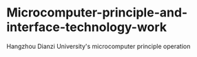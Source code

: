 # Microcomputer-principle-and-interface-technology-work
Hangzhou Dianzi University's microcomputer principle operation
